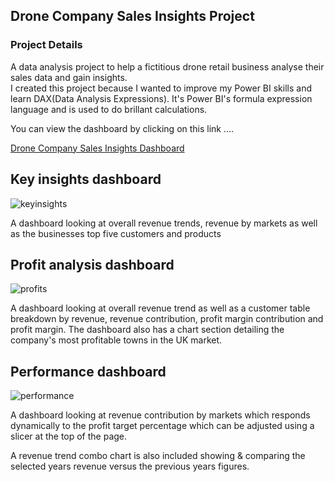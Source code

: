 ## Drone Company Sales Insights Project

### Project Details
A data analysis project to help a fictitious drone retail business analyse their sales data and gain insights.   
I created this project because I wanted to improve my Power BI skills and learn DAX(Data Analysis Expressions). 
It's Power BI's formula expression language and is used to do brillant calculations.

You can view the dashboard by clicking on this link .... 

[Drone Company Sales Insights Dashboard](https://app.powerbi.com/view?r=eyJrIjoiYTQwNTQ4ZTktYWU3Zi00ZTBkLWE1N2YtNTk0MzZlMTJkMmViIiwidCI6Ijc4MDAyOWVmLWI1YWYtNDQzYi05MTNmLWJhNDlmNjJmMDdkMyJ9)

## Key insights dashboard
![keyinsights](https://user-images.githubusercontent.com/63045067/116141743-ffcd8700-a6d0-11eb-873b-24e528645c03.PNG)

A dashboard looking at overall revenue trends, revenue by markets as well as the businesses top five customers and products


## Profit analysis dashboard
![profits](https://user-images.githubusercontent.com/63045067/116141803-14aa1a80-a6d1-11eb-8af6-3fabe87f5b6b.PNG)

A dashboard looking at overall revenue trend as well as a customer table breakdown by revenue, revenue contribution, profit margin contribution and profit margin. The dashboard also has a chart section detailing the company's most profitable towns in the UK market.


## Performance dashboard
![performance](https://user-images.githubusercontent.com/63045067/116141849-21c70980-a6d1-11eb-9630-fb5c5515c53c.PNG)

A dashboard looking at revenue contribution by markets which responds dynamically to the profit target percentage which can be adjusted using a slicer at  the top of the page.  

A revenue trend combo chart is also included showing & comparing the selected years revenue versus the previous years figures.  




